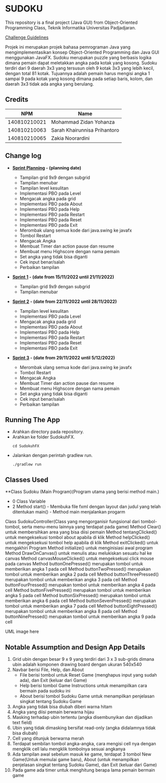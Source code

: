 # SUDOKU

This repository is a final project (Java GUI) from Object-Oriented Programming Class, Teknik Informatika Universitas Padjadjaran. 

[Challenge Guidelines](challenge-guideline.md)

Projek ini merupakan projek bahasa pemrograman Java yang mengimplementasikan konsep Object-Oriented Programming dan Java GUI menggunakan JavaFX.
Sudoku merupakan puzzle yang berbasis logika dimana pemain dapat meletakkan angka pada kotak yang kosong. Sudoku terdiri dari 9 daerah 3x3 yang tersusun oleh 9 kotak 3x3 yang lebih kecil, dengan total 81 kotak. Tujuannya adalah pemain harus mengisi angka 1 sampai 9 pada kotak yang kosong dimana pada setiap baris, kolom, dan daerah 3x3 tidak ada angka yang berulang.

## Credits
| NPM           | Name                            |
| ------------- |---------------------------------|
| 140810210021  | Mohammad Zidan Yohanza          |
| 140810210063  | Sarah Khairunnisa Prihantoro    |
| 140810210065  | Zakia Noorardini                |

## Change log
- **[Sprint Planning](changelog/sprint-planning.md) - (planning date)** 
   - Tampilan grid 9x9 dengan subgrid
   - Tampilan menubar 
   - Tampilan level kesulitan  
   - Implementasi PBO pada Level
   - Mengacak angka pada grid  
   - Implementasi PBO pada About  
   - Implementasi PBO pada Help 
   - Implementasi PBO pada Restart 
   - Implementasi PBO pada Reset  
   - Implementasi PBO pada Exit 
   - Merombak ulang semua kode dari java.swing ke javafx                    
   - Tombol Restart                            
   - Mengacak Angka                            
   - Membuat Timer dan action pause dan resume 
   - Membuat menu Highscore dengan nama pemain 
   - Set angka yang tidak bisa diganti         
   - Cek input benar/salah                     
   - Perbaikan tampilan 

- **[Sprint 1](changelog/sprint-1.md) - (date from 15/11/2022 until 21/11/2022)** 
   - Tampilan grid 9x9 dengan subgrid
   - Tampilan menubar

- **[Sprint 2](changelog/sprint-2.md) - (date from 22/11/2022 until 28/11/2022)** 
   - Tampilan level kesulitan  
   - Implementasi PBO pada Level
   - Mengacak angka pada grid  
   - Implementasi PBO pada About  
   - Implementasi PBO pada Help 
   - Implementasi PBO pada Restart 
   - Implementasi PBO pada Reset  
   - Implementasi PBO pada Exit 
   
- **[Sprint 3](changelog/sprint-3.md) - (date from 29/11/2022 until 5/12/2022)** 
   - Merombak ulang semua kode dari java.swing ke javafx                    
   - Tombol Restart                            
   - Mengacak Angka                            
   - Membuat Timer dan action pause dan resume 
   - Membuat menu Highscore dengan nama pemain 
   - Set angka yang tidak bisa diganti         
   - Cek input benar/salah                     
   - Perbaikan tampilan                       

## Running The App
- Arahkan directory pada repository.
- Arahkan ke folder SudokuhFX.
  ```shell
  cd SudokuhFX
  ```
- Jalankan dengan perintah gradlew run.
  ```shell
  ./gradlew run
  ```

## Classes Used
   **Class Sudoku (Main Program)(Program utama yang berisi method main.)
   - 0 Class Variable
   - 2 Method
         start() - Membuka file fxml dengan layout dan judul yang telah ditentukan
         main() - Method main menjalankan progarm
       
   Class SudokuController(Class yang mengorganisir fungsional dari tombol-tombol, serta menu-menu lainnya yang terdapat pada game)
      Method Clear() untuk membersihkan area yang bisa diisi pemain
      Method tentangClicked() untuk mengeksekusi tombol about apabila di klik
      Method helpClicked() untuk mengeksekusi tombol help apabila di klik
      Method exitClicked() untuk mengakhiri Program
      Method initialize() untuk menginisiasi awal program
      Method DrawOnCanvas() untuk menulis atau melukiskan sesuatu hal ke canvas 
      Method canvasMouseClicked() untuk mengeksekusi click mouse pada canvas 
      Method buttonOnePressed() merupakan tombol untuk memberikan angka 1 pada cell
      Method buttonTwoPressed() merupakan tombol untuk memberikan angka 2 pada cell
      Method buttonThreePressed() merupakan tombol untuk memberikan angka 3 pada cell
      Method buttonFourPressed() merupakan tombol untuk memberikan angka 4 pada cell
      Method buttonFivePressed() merupakan tombol untuk memberikan angka 5 pada cell
      Method buttonSixPressed() merupakan tombol untuk memberikan angka 6 pada cell
      Method buttonSevenPressed() merupakan tombol untuk memberikan angka 7 pada cell
      Method buttonEightPressed() merupakan tombol untuk memberikan angka 8 pada cell
      Method buttonNinePressed() merupakan tombol untuk memberikan angka 9 pada cell
      

UML image here

## Notable Assumption and Design App Details

1. Grid ubin dengan besar 9 x 9 yang terdiri dari 3 x 3 sub-grids dimana ubin adalah komponen drawing board dengan ukuran 540x540
2. Navbar berisi File, Help, dan About
   - File berisi tombol untuk  Reset Game (menghapus input yang sudah ada), dan Exit (keluar dari Game)
   - Help berisi tombol Game Instructions untuk menampilkan cara bermain pada sudoku ini
   - About berisi tombol Sudoku Game untuk menampilkan penjelasan singkat tentang Sudoku Game
3. Angka yang tidak bisa diubah diberi warna hitam
4. Angka yang diisi pemain berwarna hijau
5. Masking terhadap ubin tertentu (angka disembunyikan dan dijadikan text field)
6. Ubin yang tidak dimasking bersifat read-only (angka didalamnya tidak bisa diubah)
7. Cell yang ditunjuk berwarna merah
8. Terdapat sembilan tombol angka-angka, cara mengisi cell nya dengan mengklik cell lalu mengklik tombolnya sesuai angkanya
9. Ada tampilan awal sebelum masuk ke game, terdapat 3 tombol New Game(Untuk memulai game baru), About (untuk menampilkan penjelasan singkat tentang Sudoku Game), dan Exit (keluar dari Game)
10. Pada game ada timer untuk menghitung berapa lama pemain bermain game
